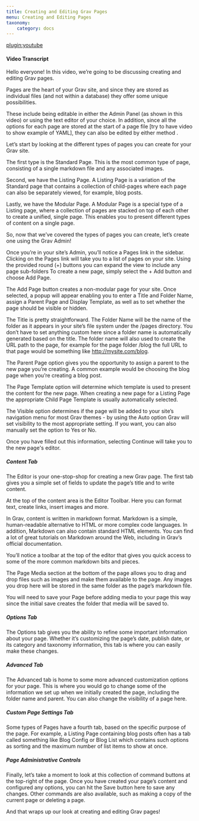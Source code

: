 ```yaml
---
title: Creating and Editing Grav Pages
menu: Creating and Editing Pages
taxonomy:
    category: docs
---
```


[plugin:youtube](https://www.youtube.com/watch?v=HDeAoWJh9So)

#### Video Transcript

Hello everyone! In this video, we’re going to be discussing creating and editing Grav pages.

Pages are the heart of your Grav site, and since they are stored as individual files (and not within a database) they offer some unique possibilities.

These include being editable in either the Admin Panel (as shown in this video) or using the text editor of your choice. In addition, since all the options for each page are stored at the start of a page file [try to have video to show example of YAML], they can also be edited by either method .

Let’s start by looking at the different types of pages you can create for your Grav site.

The first type is the Standard Page. This is the most common type of page, consisting of a single markdown file and any associated images.

Second, we have the Listing Page. A Listing Page is a variation of the Standard page that contains a collection of child-pages where each page can also be separately viewed, for example, blog posts.

Lastly, we have the Modular Page. A Modular Page is a special type of a Listing page, where a collection of pages are stacked on top of each other to create a unified, single page. This enables you to present different types of content on a single page.

So, now that we’ve covered the types of pages you can create, let’s create one using the Grav Admin!

Once you’re in your site’s Admin, you’ll notice a Pages link in the sidebar.
Clicking on the Pages link will take you to a list of pages on your site.
Using the provided round (+) buttons you can expand the view to include any page sub-folders
To create a new page, simply select the + Add button and choose Add Page.

The Add Page button creates a non-modular page for your site. Once selected, a popup will appear enabling you to enter a Title and Folder Name, assign a Parent Page and Display Template, as well as to set whether the page should be visible or hidden.

The Title is pretty straightforward. The Folder Name will be the name of the folder as it appears in your site’s file system under the /pages directory. You don’t have to set anything custom here since a folder name is automatically generated based on the title. The folder name will also used to create the URL path to the page, for example for the page folder /blog the full URL to that page would be something like http://mysite.com/blog.

The Parent Page option gives you the opportunity to assign a parent to the new page you’re creating. A common example would be choosing the blog page when you’re creating a blog post.

The Page Template option will determine which template is used to present the content for the new page. When creating a new page for a Listing Page the appropriate Child Page Template is usually automatically selected.

The Visible option determines if the page will be added to your site’s navigation menu for most Grav themes - by using the Auto option Grav will set visibility to the most appropriate setting. If you want, you can also manually set the option to Yes or No.

Once you have filled out this information, selecting Continue will take you to the new page's editor.

##### Content Tab

The Editor is your one-stop-shop for creating a new Grav page. The first tab gives you a simple set of fields to update the page’s title and to write content.

At the top of the content area is the Editor Toolbar. Here you can format text, create links, insert images and more.

In Grav, content is written in markdown format. Markdown is a simple, human-readable alternative to HTML or more complex code languages. In addition, Markdown can also contain standard HTML elements. You can find a lot of great tutorials on Markdown around the Web, including in Grav’s official documentation.

You’ll notice a toolbar at the top of the editor that gives you quick access to some of the more common markdown bits and pieces.

The Page Media section at the bottom of the page allows you to drag and drop files such as images and make them available to the page. Any images you drop here will be stored in the same folder as the page’s markdown file.

You will need to save your Page before adding media to your page this way since the initial save creates the folder that media will be saved to.

##### Options Tab

The Options tab gives you the ability to refine some important information about your page. Whether it’s customizing the page’s date, publish date, or its category and taxonomy information, this tab is where you can easily make these changes.

##### Advanced Tab

The Advanced tab is home to some more advanced customization options for your page. This is where you would go to change some of the information we set up when we initially created the page, including the folder name and parent. You can also change the visibility of a page here.

##### Custom Page Settings Tab

Some types of Pages have a fourth tab, based on the specific purpose of the page. For example, a Listing Page containing blog posts often has a tab called something like Blog Config or Blog List which contains such options as sorting and the maximum number of list items to show at once.

##### Page Administrative Controls

Finally, let’s take a moment to look at this collection of command buttons at the top-right of the page. Once you have created your page’s content and configured any options, you can hit the Save button here to save any changes. Other commands are also available, such as making a copy of the current page or deleting a page.

And that wraps up our look at creating and editing Grav pages!
